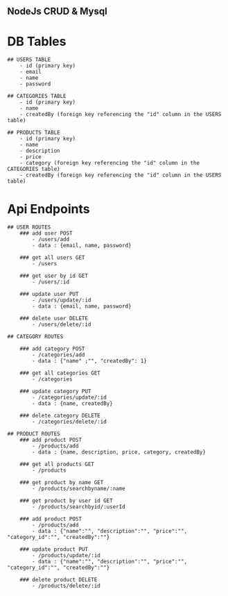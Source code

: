 ## NodeJs CRUD & Mysql

# DB Tables
    ## USERS TABLE
        - id (primary key)
        - email
        - name
        - password
    
    ## CATEGORIES TABLE
        - id (primary key)
        - name
        - createdBy (foreign key referencing the "id" column in the USERS table)
    
    ## PRODUCTS TABLE
        - id (primary key)
        - name
        - description
        - price
        - category (foreign key referencing the "id" column in the CATEGORIES table)
        - createdBy (foreign key referencing the "id" column in the USERS table)
    

# Api Endpoints

    ## USER ROUTES
        ### add user POST
            - /users/add
            - data : {email, name, password}

        ### get all users GET
            - /users

        ### get user by id GET
            - /users/:id
            
        ### update user PUT
            - /users/update/:id
            - data : {email, name, password}

        ### delete user DELETE
            - /users/delete/:id

    ## CATEGORY ROUTES   
    
        ### add category POST   
            - /categories/add
            - data : {"name" ;"", "createdBy": 1}

        ### get all categories GET
            - /categories
        
        ### update category PUT
            - /categories/update/:id
            - data : {name, createdBy}

        ### delete category DELETE
            - /categories/delete/:id
        
    ## PRODUCT ROUTES
        ### add product POST
            - /products/add
            - data : {name, description, price, category, createdBy}

        ### get all products GET
            - /products

        ### get product by name GET
            - /products/searchbyname/:name

        ### get product by user id GET
            - /products/searchbyid/:userId

        ### add product POST
            - /products/add
            - data : {"name":"", "description":"", "price":"", "category_id":"", "createdBy":""}
        
        ### update product PUT
            - /products/update/:id
            - data : {"name":"", "description":"", "price":"", "category_id":"", "createdBy":""}       
        
        ### delete product DELETE
            - /products/delete/:id
